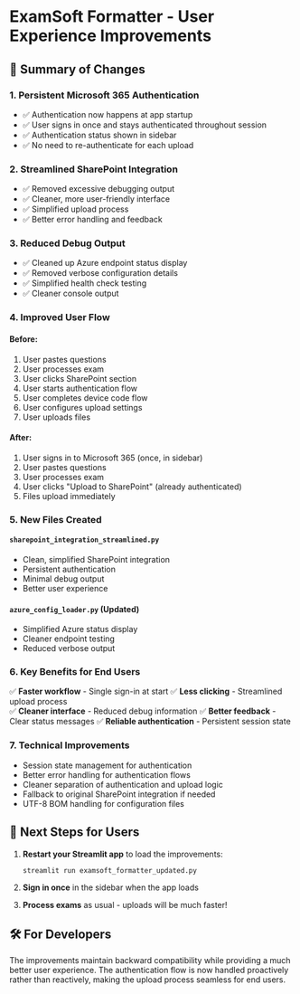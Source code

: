 # ExamSoft Formatter - User Experience Improvements

## 🎯 Summary of Changes

### 1. **Persistent Microsoft 365 Authentication**
- ✅ Authentication now happens at app startup
- ✅ User signs in once and stays authenticated throughout session
- ✅ Authentication status shown in sidebar
- ✅ No need to re-authenticate for each upload

### 2. **Streamlined SharePoint Integration**
- ✅ Removed excessive debugging output
- ✅ Cleaner, more user-friendly interface
- ✅ Simplified upload process
- ✅ Better error handling and feedback

### 3. **Reduced Debug Output**
- ✅ Cleaned up Azure endpoint status display
- ✅ Removed verbose configuration details
- ✅ Simplified health check testing
- ✅ Cleaner console output

### 4. **Improved User Flow**

#### **Before:**
1. User pastes questions
2. User processes exam
3. User clicks SharePoint section
4. User starts authentication flow
5. User completes device code flow
6. User configures upload settings
7. User uploads files

#### **After:**
1. User signs in to Microsoft 365 (once, in sidebar)
2. User pastes questions  
3. User processes exam
4. User clicks "Upload to SharePoint" (already authenticated)
5. Files upload immediately

### 5. **New Files Created**

#### `sharepoint_integration_streamlined.py`
- Clean, simplified SharePoint integration
- Persistent authentication
- Minimal debug output
- Better user experience

#### `azure_config_loader.py` (Updated)
- Simplified Azure status display
- Cleaner endpoint testing
- Reduced verbose output

### 6. **Key Benefits for End Users**

✅ **Faster workflow** - Single sign-in at start
✅ **Less clicking** - Streamlined upload process  
✅ **Cleaner interface** - Reduced debug information
✅ **Better feedback** - Clear status messages
✅ **Reliable authentication** - Persistent session state

### 7. **Technical Improvements**

- Session state management for authentication
- Better error handling for authentication flows
- Cleaner separation of authentication and upload logic
- Fallback to original SharePoint integration if needed
- UTF-8 BOM handling for configuration files

## 🚀 Next Steps for Users

1. **Restart your Streamlit app** to load the improvements:
   ```
   streamlit run examsoft_formatter_updated.py
   ```

2. **Sign in once** in the sidebar when the app loads

3. **Process exams** as usual - uploads will be much faster!

## 🛠️ For Developers

The improvements maintain backward compatibility while providing a much better user experience. The authentication flow is now handled proactively rather than reactively, making the upload process seamless for end users.
